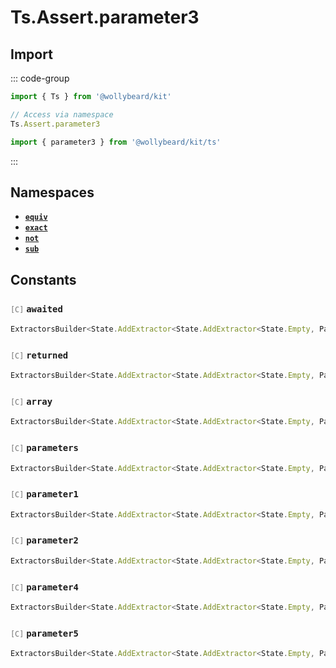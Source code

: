# Ts.Assert.parameter3

## Import

::: code-group

```typescript [Namespace]
import { Ts } from '@wollybeard/kit'

// Access via namespace
Ts.Assert.parameter3
```

```typescript [Barrel]
import { parameter3 } from '@wollybeard/kit/ts'
```

:::

## Namespaces

- [**`equiv`**](/api/ts/assert/parameter3/equiv)
- [**`exact`**](/api/ts/assert/parameter3/exact)
- [**`not`**](/api/ts/assert/parameter3/not)
- [**`sub`**](/api/ts/assert/parameter3/sub)

## Constants

### <span style="opacity: 0.6; font-weight: normal; font-size: 0.85em;">`[C]`</span> `awaited`

```typescript
ExtractorsBuilder<State.AddExtractor<State.AddExtractor<State.Empty, Parameter3>, Awaited$>>
```

<SourceLink href="https://github.com/jasonkuhrt/kit/blob/main/./src/utils/ts/assert/builder-generated/parameter3/$$.ts#L11" />

### <span style="opacity: 0.6; font-weight: normal; font-size: 0.85em;">`[C]`</span> `returned`

```typescript
ExtractorsBuilder<State.AddExtractor<State.AddExtractor<State.Empty, Parameter3>, Returned>>
```

<SourceLink href="https://github.com/jasonkuhrt/kit/blob/main/./src/utils/ts/assert/builder-generated/parameter3/$$.ts#L12" />

### <span style="opacity: 0.6; font-weight: normal; font-size: 0.85em;">`[C]`</span> `array`

```typescript
ExtractorsBuilder<State.AddExtractor<State.AddExtractor<State.Empty, Parameter3>, ArrayElement>>
```

<SourceLink href="https://github.com/jasonkuhrt/kit/blob/main/./src/utils/ts/assert/builder-generated/parameter3/$$.ts#L13" />

### <span style="opacity: 0.6; font-weight: normal; font-size: 0.85em;">`[C]`</span> `parameters`

```typescript
ExtractorsBuilder<State.AddExtractor<State.AddExtractor<State.Empty, Parameter3>, Parameters$>>
```

<SourceLink href="https://github.com/jasonkuhrt/kit/blob/main/./src/utils/ts/assert/builder-generated/parameter3/$$.ts#L14" />

### <span style="opacity: 0.6; font-weight: normal; font-size: 0.85em;">`[C]`</span> `parameter1`

```typescript
ExtractorsBuilder<State.AddExtractor<State.AddExtractor<State.Empty, Parameter3>, Parameter1>>
```

<SourceLink href="https://github.com/jasonkuhrt/kit/blob/main/./src/utils/ts/assert/builder-generated/parameter3/$$.ts#L15" />

### <span style="opacity: 0.6; font-weight: normal; font-size: 0.85em;">`[C]`</span> `parameter2`

```typescript
ExtractorsBuilder<State.AddExtractor<State.AddExtractor<State.Empty, Parameter3>, Parameter2>>
```

<SourceLink href="https://github.com/jasonkuhrt/kit/blob/main/./src/utils/ts/assert/builder-generated/parameter3/$$.ts#L16" />

### <span style="opacity: 0.6; font-weight: normal; font-size: 0.85em;">`[C]`</span> `parameter4`

```typescript
ExtractorsBuilder<State.AddExtractor<State.AddExtractor<State.Empty, Parameter3>, Parameter4>>
```

<SourceLink href="https://github.com/jasonkuhrt/kit/blob/main/./src/utils/ts/assert/builder-generated/parameter3/$$.ts#L17" />

### <span style="opacity: 0.6; font-weight: normal; font-size: 0.85em;">`[C]`</span> `parameter5`

```typescript
ExtractorsBuilder<State.AddExtractor<State.AddExtractor<State.Empty, Parameter3>, Parameter5>>
```

<SourceLink href="https://github.com/jasonkuhrt/kit/blob/main/./src/utils/ts/assert/builder-generated/parameter3/$$.ts#L18" />
